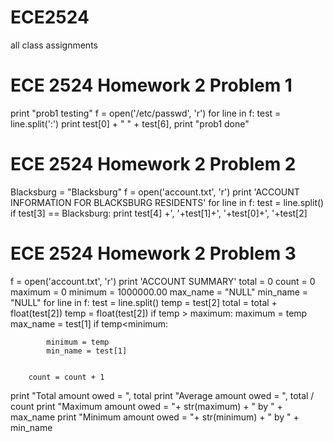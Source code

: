 ECE2524
=======

all class assignments

# ECE 2524 Homework 2 Problem 1 <Samy Abidi>
print "prob1 testing"
f = open('/etc/passwd', 'r')
for line in f:
        test = line.split(':')
        print test[0] + "   " + test[6],
print "prob1 done"

# ECE 2524 Homework 2 Problem 2 <Samy Abidi>
Blacksburg = "Blacksburg"
f = open('account.txt', 'r')
print 'ACCOUNT INFORMATION FOR BLACKSBURG RESIDENTS'
for line in f:
        test = line.split()
        if test[3] == Blacksburg:
            print test[4] +', '+test[1]+', '+test[0]+', '+test[2]


# ECE 2524 Homework 2 Problem 3 <Samy Abidi>
f = open('account.txt', 'r')
print 'ACCOUNT SUMMARY'
total =  0
count = 0
maximum = 0
minimum = 1000000.00
max_name = "NULL"
min_name = "NULL"
for line in f:
        test = line.split()
        temp = test[2]
        total = total + float(test[2])
        temp = float(test[2])
        if temp > maximum:
            maximum = temp
            max_name = test[1]
        if temp<minimum:
            
            minimum = temp
            min_name = test[1] 
            
            
        count = count + 1
            
print "Total amount owed = ", total
print "Average amount owed = ", total / count
print "Maximum amount owed = "+ str(maximum) + " by " + max_name
print "Minimum amount owed = "+ str(minimum) + " by " + min_name

